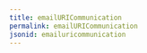 ```yaml
---
title: emailURICommunication
permalink: emailURICommunication
jsonid: emailuricommunication
---
```

